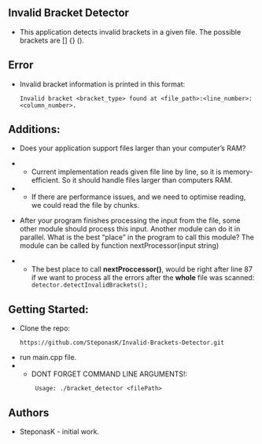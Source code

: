 ## Invalid Bracket Detector
* This application detects invalid brackets in a given file. The possible brackets are [] {} (). 
## Error
* Invalid bracket information is printed in this format:

    ```
    Invalid bracket <bracket_type> found at <file_path>:<line_number>:<column_number>.
    ```
## Additions:
  * Does your application support files larger than your computer’s RAM?
  * * Current implementation reads given file line by line, so it is memory-efficient. So it should handle files larger than computers RAM. 
* * If there are performance issues, and we need to optimise reading, we could read the file by chunks.

* After your program finishes processing the input from the file, some other module should process this input. Another module can do it in parallel. What is the best “place” in the program to call this module? The module can be called by function nextProcessor(input string)

* * The best place to call __nextProccessor()__, would be right after line 87 if we want to process all the errors after the __whole__ file was scanned:
``` detector.detectInvalidBrackets();```


## Getting Started:
* Clone the repo:
    ```
    https://github.com/SteponasK/Invalid-Brackets-Detector.git
    ```
* run main.cpp file.
* * DONT FORGET COMMAND LINE ARGUMENTS!:
    ```
     Usage: ./bracket_detector <filePath>
    ```


## Authors
* SteponasK - initial work.